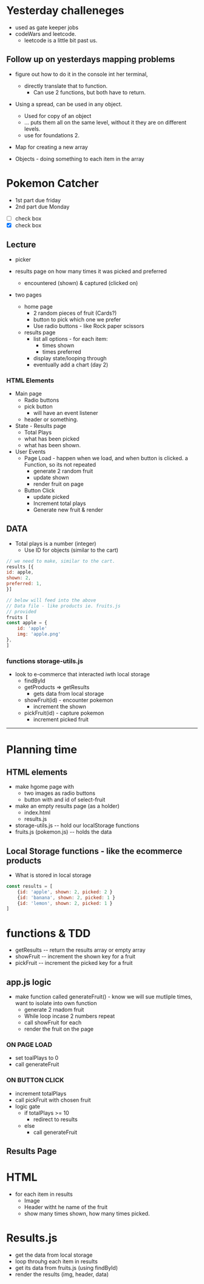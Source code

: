 # Yesterday challeneges
* used as gate keeper jobs
* codeWars and leetcode.
    * leetcode is a little bit past us.

## Follow up on yesterdays mapping problems
* figure out how to do it in the console int her terminal,
    * directly translate that to function.
        * Can use 2 functions, but both have to return.
* Using a spread, can be used in any object.
    * Used for copy of an object
    * ... puts them all on the same level, without it they are on different levels.
    * use for foundations 2.

* Map for creating a new array
* Objects - doing something to each item in the array

# Pokemon Catcher
* 1st part due friday
* 2nd part due Monday
- [ ] check box
- [x] check box

## Lecture
* picker
* results page on how many times it was picked and preferred
    * encountered (shown) & captured (clicked on)

* two pages
    * home page
        * 2 random pieces of fruit (Cards?)
        * button to pick which one we prefer
        * Use radio buttons - like Rock paper scissors 
    * results page
        * list all options - for each item:
            * times shown
            * times preferred
        * display state/looping through
        * eventually add a chart (day 2)
### HTML Elements
* Main page
    * Radio buttons
    * pick button
        * will have an event listener
    * header or something.
* State - Results page
    * Total Plays
    * what has been picked
    * what has been shown.
* User Events
    * Page Load - happen when we load, and when button is clicked. a Function, so its not repeated
        * generate 2 random fruit
        * update shown
        * render fruit on page
    * Button Click
        * update picked
        * Increment total plays
        * Generate new fruit & render
## DATA
* Total plays is a number (integer)
    * Use ID for objects (similar to the cart)
``` javascript
// we need to make, similar to the cart.
results [{
id: apple,
shown: 2,
preferred: 1,
}]

// below will feed into the above
// Data file - like products ie. fruits.js
// provided
fruits [
const apple = {
    id: 'apple'
    img: 'apple.png'
},
]
```
### functions storage-utils.js
* look to e-commerce that interacted iwth local storage
    * findById
    * getProducts => getResults
        * gets data from local storage
    * showFruit(id) - encounter pokemon
        * increment the shown
    * pickFruit(id) - capture pokemon
        * increment picked fruit

---------------------------------------------

# Planning time

## HTML elements
* make hgome page with
    * two images as radio buttons
    * button with and id of select-fruit
* make an empty results page (as a holder)
    * index.html
    * results.js
* storage-utils.js -- hold our localStorage functions
* fruits.js (pokemon.js) -- holds the data

## Local Storage functions - like the ecommerce products

* What is stored in local storage
``` javascript
const results = [
    {id: 'apple', shown: 2, picked: 2 }
    {id: 'banana', shown: 2, picked: 1 }
    {id: 'lemon', shown: 2, picked: 1 }
]
```
# functions & TDD
* getResults -- return the results array or empty array
* showFruit -- increment the shown key for a fruit
* pickFruit -- increment the picked key for a fruit

## app.js logic
* make function called generateFruit() - know we will sue mutliple times, want to isolate into own function
    * generate 2 rnadom fruit 
    * While loop incase 2 numbers repeat
    * call showFruit for each
    * render the fruit on the page

### ON PAGE LOAD
* set toalPlays to 0
* call generateFruit 
### ON BUTTON CLICK
* increment totalPlays
* call pickFruit with chosen fruit
* logic gate
    * if totalPlays >= 10
        * redirect to results
    * else
        * call generateFruit

## Results Page
# HTML
* for each item in results
    * Image
    * Header witht he name of the fruit
    * show many times shown, how many times picked.

# Results.js
* get the data from local storage
* loop throuhg each item in results
* get its data from fruits.js (using findById)
* render the results (img, header, data)